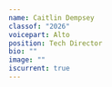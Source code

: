 ```yaml
---
name: Caitlin Dempsey
classof: "2026"
voicepart: Alto
position: Tech Director
bio: ""
image: ""
iscurrent: true
---
```

